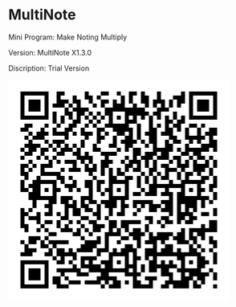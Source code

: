 # MultiNote
Mini Program: Make Noting Multiply

Version: MultiNote X1.3.0

Discription: Trial Version

![](https://github.com/iClassic-Live/MultiNote/blob/master/images/MultiNote%20Trail%20Version.jpg?raw=true)